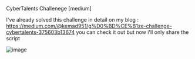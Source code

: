 CyberTalents Challenege [medium]

I've already solved this challenge in detail on my blog : https://medium.com/@kemad951/g%D0%BD%CE%B1ze-challenge-cybertalents-375603b13674 you can check it out
but now i'll only share the script

![image](https://user-images.githubusercontent.com/58134995/135142192-089100cd-3386-460d-8a68-a403395b19aa.png)
